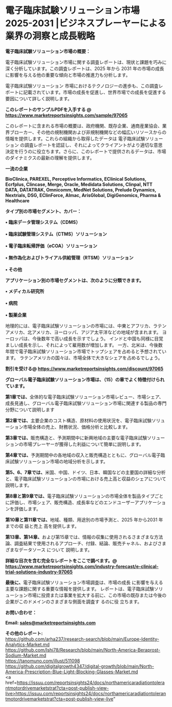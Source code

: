 # 電子臨床試験ソリューション市場 2025-2031 |ビジネスプレーヤーによる業界の洞察と成長戦略

<strong><b>電子臨床試験ソリューション市場の概要：</b></strong>

電子臨床試験ソリューション市場に関する調査レポートは、現状と課題を巧みに深く分析しています。この調査レポートは、2025 年から 2031 年の市場の成長に影響を与える他の重要な傾向と市場の推進力も分析します。

電子臨床試験ソリューション 市場におけるテクノロジーの進歩も、この調査レポートに記載されています。市場の成長を促進し、世界市場での成長を促進する要因について詳しく説明します。

<strong>このレポートのサンプルPDFを入手する @ <a href=https://www.marketreportsinsights.com/sample/97065>https://www.marketreportsinsights.com/sample/97065</a></strong>

このレポートに含まれる市場の概要は、政府機関、既存企業、通商産業協会、業界ブローカー、その他の規制機関および非規制機関などの幅広いリソースからの情報を提供します。これらの組織から取得したデータは 電子臨床試験ソリューション の調査レポートを認証し、それによってクライアントがより適切な意思決定を行うのに役立ちます。さらに、このレポートで提供されるデータは、市場のダイナミクスの最新の理解を提供します。

<strong>一流の企業</strong>

<strong><b>BioClinica, PAREXEL, Perceptive Informatics, EClinical Solutions, Ecrfplus, Clincase, Merge, Oracle, Medidata Solutions, Clinpal, NTT DATA, DATATRAK, Omnicomm, MedNet Solutions, Prelude Dynamics, Nextrials, DSG, EClinForce, Almac, ArisGlobal, DigiGenomics, Pharma & Healthcare</b></strong>

<strong><b>タイプ別の市場セグメント、カバー：</b></strong>

<strong>• 臨床データ管理システム（CDMS）<br><br>• 臨床試験管理システム（CTMS）ソリューション<br><br>• 電子臨床転帰評価（eCOA）ソリューション<br><br>• 無作為化およびトライアル供給管理（RTSM）ソリューション<br><br>• その他</strong>

<strong><b>アプリケーション別の市場セグメントは、次のように分類できます。</b></strong>

<strong>• メディカル研究所<br><br>• 病院<br><br>• 製薬企業</strong>

 地理的には、電子臨床試験ソリューションの市場には、中東とアフリカ、ラテンアメリカ、北アメリカ、ヨーロッパ、アジア太平洋などの地域が含まれます。 ヨーロッパは、今後数年で高い成長を示すでしょう。 インドと中国も同様に目覚ましい成長を示し、それによって雇用数が増加します。 一方、北米は、今後数年間で電子臨床試験ソリューション市場でトップシェアを占めると予想されています。 ラテンアメリカの国々は、市場全体で大きなシェアを占めるでしょう。

<strong>割引を受ける@ <a href=https://www.marketreportsinsights.com/discount/97065>https://www.marketreportsinsights.com/discount/97065</a></strong>

<strong><b>グローバル電子臨床試験ソリューション市場は、（15）の章でよく特徴付けられています。</b></strong>

<strong><b>第</b></strong><strong><b>1章では、</b></strong>全体的な電子臨床試験ソリューション市場レビュー、市場シェア、成長見通し、グローバル電子臨床試験ソリューション市場に関連する製品の専門分野について説明します

<strong><b>第2章では、</b></strong>主要企業のコスト構造、原材料の使用状況を、電子臨床試験ソリューション市場全体の売上、財務状況、価格分析と比較します。

<strong><b>第3章では、</b></strong>販売構造と、予測期間中に新興地域の主要な電子臨床試験ソリューションの市場プレーヤーが獲得した利益について簡単に説明します。

<strong><b>第4章では、</b></strong>予測期間中の各地域の収入と販売構造とともに、グローバル電子臨床試験ソリューション市場の地域分析を示します。

<strong><b>第5、6、7章では、</b></strong>米国、中国、ドイツ、日本、韓国などの主要国の詳細な分析と、電子臨床試験ソリューションの市場における売上高と収益のシェアについて説明します。

<strong><b>第8章と第9章では、</b></strong>電子臨床試験ソリューションの市場全体を製品タイプごとに評価し、市場シェア、販売構造、成長率などのエンドユーザーアプリケーションを評価します。

<strong><b>第10章と第11章では、</b></strong>地域、種類、用途別の市場予測と、2025 年から2031 年までの収 益と売上 高を提供します。

<strong><b>第13章、第14章、</b></strong>および第15章では、情報の収集に使用されるさまざまな方法論、調査結果で使用されるアプローチ、付録、結論、販売チャネル、およびさまざまなデータソース について 説明します。

<strong>詳細な目次を含む完全なレポートをここで調べます。@ <a href=https://www.marketreportsinsights.com/industry-forecast/e-clinical-trial-solutions-industry-97065>https://www.marketreportsinsights.com/industry-forecast/e-clinical-trial-solutions-industry-97065</a></strong>

<strong><b>最後に、</b></strong>電子臨床試験ソリューション市場調査は、市場の成長 に影響を</a>与える主要な課題に関する重要な情報を提供します。 レポートは、電子臨床試験ソリューション市場に投資または事業を拡大する前に、この市場の既存または今後の企業がこのドメインのさまざまな側面を調査す るのに役 立ちます。

<strong><b>お問い合わせ：</b></strong>

<strong>Email: </strong><a href=mailto:sales@marketreportsinsights.com><strong>sales@marketreportsinsights.com</strong></a>

<strong>その他のレポート:</strong>
<br>
<a href=https://github.com/arha237/research-search/blob/main/Europe-Identity-Analytics-Market.md>https://github.com/arha237/research-search/blob/main/Europe-Identity-Analytics-Market.md</a>
<br>
<a href=https://github.com/Ishi78/Research/blob/main/North-America-Beraprost-Sodium-Market.md>https://github.com/Ishi78/Research/blob/main/North-America-Beraprost-Sodium-Market.md</a>
<br>
<a href=https://tanomuno.com/illust/511098>https://tanomuno.com/illust/511098</a>
<br>
<a href=https://github.com/digitalgrowth4347/digital-growth/blob/main/North-America-Prescription-Blue-Light-Blocking-Glasses-Market.md>https://github.com/digitalgrowth4347/digital-growth/blob/main/North-America-Prescription-Blue-Light-Blocking-Glasses-Market.md</a>
<br>
<a href=https://issuu.com/reportsinsights24/docs/northamericaradiationtolerantmotordrivemarketstrat?cta=post-publish-view-live>https://issuu.com/reportsinsights24/docs/northamericaradiationtolerantmotordrivemarketstrat?cta=post-publish-view-live</a>"
